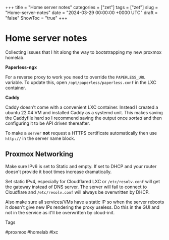 +++
title = "Home server notes"
categories = ["zet"]
tags = ["zet"]
slug = "Home-server-notes"
date = "2024-03-29 00:00:00 +0000 UTC"
draft = "false"
ShowToc = "true"
+++

# Home server notes

Collecting issues that I hit along the way to bootstrapping my new proxmox homelab.

**Paperless-ngx**

For a reverse proxy to work you need to override the `PAPERLESS_URL` variable. To update this,
open `/opt/paperless/paperless.conf` in the LXC container.

**Caddy**

Caddy doesn't come with a convenient LXC container. Instead I created a ubuntu 22.04
VM and installed Caddy as a systemd unit. This makes saving the Caddyfile
hard so I recommend saving the output once *sorted* and then configuring
it to be API driven thereafter.

To make a `server` **not** request a HTTPS certificate automatically then
use `http://` in the server name block.

## Proxmox Networking

Make sure IPv6 is set to Static and empty. If set to DHCP and your router doesn't provide it
boot times increase dramatically.

Set static IPv4, especially for Cloudflared LXC or `/etc/resolv.conf` will get the gateway
instead of DNS server. The server will fail to connect to Cloudflare and `/etc/resolv.conf`
will always be overwritten by DHCP.

Also make sure all services/VMs have a static IP so when the server reboots it doesn't give 
new IPs rendering the proxy useless. Do this in the GUI and not in the service as it'll be
overwritten by cloud-init.

Tags

  #proxmox #homelab #lxc
